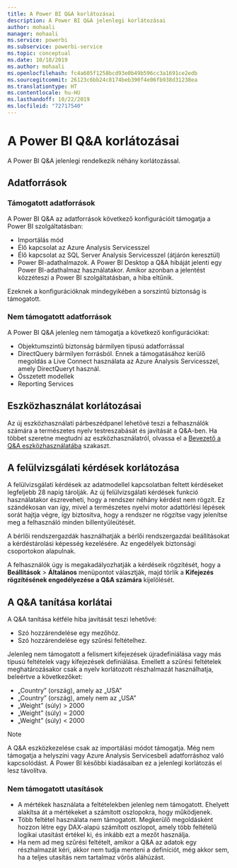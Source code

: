 ```yaml
---
title: A Power BI Q&A korlátozásai
description: A Power BI Q&A jelenlegi korlátozásai
author: mohaali
manager: mohaali
ms.service: powerbi
ms.subservice: powerbi-service
ms.topic: conceptual
ms.date: 10/18/2019
ms.author: mohaali
ms.openlocfilehash: fc4a605f1258bcd93e0b49b596cc3a1691ce2edb
ms.sourcegitcommit: 26123c6bb24c8174beb390f4e06fb938d31238ea
ms.translationtype: HT
ms.contentlocale: hu-HU
ms.lasthandoff: 10/22/2019
ms.locfileid: "72717540"
---
```

# <a name="limitations-of-power-bi-qa"></a>A Power BI Q&A korlátozásai

A Power BI Q&A jelenlegi rendelkezik néhány korlátozással.

## <a name="data-sources"></a>Adatforrások

### <a name="supported-data-sources"></a>Támogatott adatforrások

A Power BI Q&A az adatforrások következő konfigurációit támogatja a Power BI szolgáltatásban:

- Importálás mód
- Élő kapcsolat az Azure Analysis Servicesszel
- Élő kapcsolat az SQL Server Analysis Servicesszel (átjárón keresztül)
- Power BI-adathalmazok. A Power BI Desktop a Q&A hibáját jelenti egy Power BI-adathalmaz használatakor. Amikor azonban a jelentést közzéteszi a Power BI szolgáltatásban, a hiba eltűnik.

Ezeknek a konfigurációknak mindegyikében a sorszintű biztonság is támogatott.

### <a name="data-sources-not-supported"></a>Nem támogatott adatforrások

A Power BI Q&A jelenleg nem támogatja a következő konfigurációkat:

- Objektumszintű biztonság bármilyen típusú adatforrással
- DirectQuery bármilyen forrásból. Ennek a támogatásához kerülő megoldás a Live Connect használata az Azure Analysis Servicesszel, amely DirectQueryt használ.
- Összetett modellek
- Reporting Services 

## <a name="tooling-limitations"></a>Eszközhasználat korlátozásai

Az új eszközhasználati párbeszédpanel lehetővé teszi a felhasználók számára a természetes nyelv testreszabását és javítását a Q&A-ben. Ha többet szeretne megtudni az eszközhasználatról, olvassa el a [Bevezető a Q&A eszközhasználatába](q-and-a-tooling-intro.md) szakaszt.

## <a name="review-question-limitations"></a>A felülvizsgálati kérdések korlátozása

A felülvizsgálati kérdések az adatmodellel kapcsolatban feltett kérdéseket legfeljebb 28 napig tárolják. Az új felülvizsgálati kérdések funkció használatakor észreveheti, hogy a rendszer néhány kérdést nem rögzít. Ez szándékosan van így, mivel a természetes nyelvi motor adattörlési lépések sorát hajtja végre, így biztosítva, hogy a rendszer ne rögzítse vagy jelenítse meg a felhasználó minden billentyűleütését.

A bérlői rendszergazdák használhatják a bérlői rendszergazdai beállításokat a kérdéstárolási képesség kezelésére. Az engedélyek biztonsági csoportokon alapulnak. 

A felhasználók úgy is megakadályozhatják a kérdéseik rögzítését, hogy a **Beállítások** > **Általános** menüpontot választják, majd törlik a **Kifejezés rögzítésének engedélyezése a Q&A számára** kijelölését. 

## <a name="teach-qa-limitations"></a>A Q&A tanítása korlátai

A Q&A tanítása kétféle hiba javítását teszi lehetővé:

- Szó hozzárendelése egy mezőhöz.
- Szó hozzárendelése egy szűrési feltételhez.

Jelenleg nem támogatott a felismert kifejezések újradefiniálása vagy más típusú feltételek vagy kifejezések definiálása. Emellett a szűrési feltételek meghatározásakor csak a nyelv korlátozott részhalmazát használhatja, beleértve a következőket:

- „Country” (ország), amely az „USA”
- „Country” (ország), amely nem az „USA”
- „Weight” (súly) > 2000
- „Weight” (súly) = 2000
- „Weight” (súly) < 2000

> [!NOTE]
> A Q&A eszközkezelése csak az importálási módot támogatja. Még nem támogatja a helyszíni vagy Azure Analysis Servicesbeli adatforráshoz való kapcsolódást. A Power BI későbbi kiadásaiban ez a jelenlegi korlátozás el lesz távolítva.

### <a name="statements-not-supported"></a>Nem támogatott utasítások

- A mértékek használata a feltételekben jelenleg nem támogatott. Ehelyett alakítsa át a mértékeket a számított oszlopokra, hogy működjenek.
- Több feltétel használata nem támogatott. Megkerülő megoldásként hozzon létre egy DAX-alapú számított oszlopot, amely több feltételű logikai utasítást értékel ki, és inkább ezt a mezőt használja.
- Ha nem ad meg szűrési feltételt, amikor a Q&A az adatok egy részhalmazát kéri, akkor nem tudja menteni a definíciót, még akkor sem, ha a teljes utasítás nem tartalmaz vörös aláhúzást.

